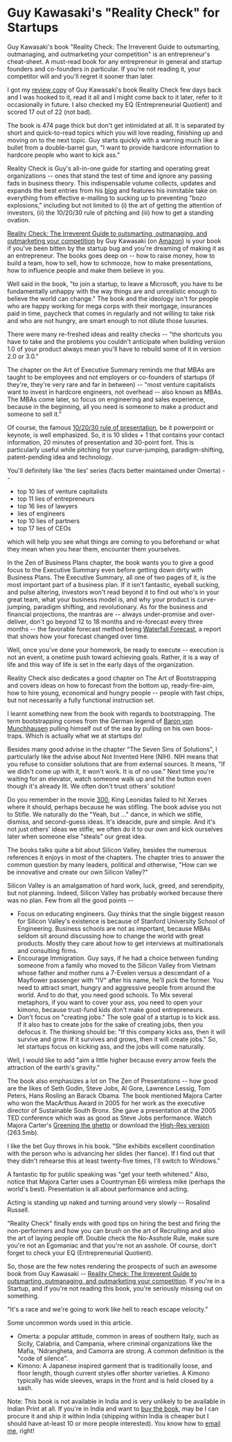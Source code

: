 # Guy Kawasaki's "Reality Check" for Startups

Guy Kawasaki's book "Reality Check: The Irreverent Guide to outsmarting, outmanaging, and outmarketing your competition" is an entrepreneur's cheat-sheet. A must-read book for any entrepreneur in general and startup founders and co-founders in particular. If you're not reading it, your competitor will and you'll regret it sooner than later.

I got my <a href="http://flickr.com/photos/brajeshwar/3026111469/">review copy</a> of Guy Kawasaki's book Reality Check few days back and I was hooked to it, read it all and I might come back to it later, refer to it occasionally in future. I also checked my EQ (Entrepreneurial Quotient) and scored 17 out of 22 (not bad).

The book is 474 page thick but don't get intimidated at all. It is separated by short and quick-to-read topics which you will love reading, finishing up and moving on to the next topic. Guy starts quickly with a warning much like a bullet from a double-barrel gun, "I want to provide hardcore information to hardcore people who want to kick ass."

Reality Check is Guy's all-in-one guide for starting and operating great organizations -- ones that stand the test of time and ignore any passing fads in business theory. This indispensable volume collects, updates and expands the best entries from his <a href="http://blog.guykawasaki.com/">blog</a> and features his inimitable take on everything from effective e-mailing to sucking up to preventing "bozo explosions," including but not limited to (i) the art of getting the attention of investors, (ii) the 10/20/30 rule of pitching and (iii) how to get a standing ovation.

<a href="http://www.guykawasaki.com/books/reality-check.shtml">Reality Check: The Irreverent Guide to outsmarting, outmanaging, and outmarketing your competition</a> by Guy Kawasaki (on <a href="http://www.amazon.com/Reality-Check-Outsmarting-Outmanaging-Outmarketing/dp/1591842239/">Amazon</a>) is your book if you've been bitten by the startup bug and you're dreaming of making it as an entrepreneur. The books goes deep on -- how to raise money, how to build a team, how to sell, how to schmooze, how to make presentations, how to influence people and make them believe in you.

Well said in the book, "to join a startup, to leave a Microsoft, you have to be fundamentally unhappy with the way things are and unrealistic enough to believe the world can change." The book and the ideology isn't for people who are happy working for mega corps with their mortgage, insurances paid in time, paycheck that comes in regularly and not willing to take risk and who are not hungry, are smart enough to not dilute those luxuries.

There were many re-freshed ideas and reality checks -- "the shortcuts you have to take and the problems you couldn't anticipate when building version 1.0 of your product always mean you'll have to rebuild some of it in version 2.0 or 3.0."

The chapter on the Art of Executive Summary reminds me that MBAs are taught to be employees and not employers or co-founders of startups (if they're, they're very rare and far in between) -- "most venture capitalists want to invest in hardcore engineers, not overhead -- also known as MBAs. The MBAs come later, so focus on engineering and sales experience, because in the beginning, all you need is someone to make a product and someone to sell it."

Of course, the famous <a href="http://blog.guykawasaki.com/2005/12/the_102030_rule.html">10/20/30 rule of presentation</a>, be it powerpoint or keynote, is well emphasized. So, it is 10 slides + 1 that contains your contact information, 20 minutes of presentation and 30-point font. This is particularly useful while pitching for your curve-jumping, paradigm-shifting, patent-pending idea and technology.

You'll definitely like 'the lies' series (facts better maintained under Omerta) --

* top 10 lies of venture capitalists
* top 11 lies of entrepreneurs
* top 16 lies of lawyers
* lies of engineers
* top 10 lies of partners
* top 17 lies of CEOs

which will help you see what things are coming to you beforehand or what they mean when you hear them, encounter them yourselves.

In the Zen of Business Plans chapter, the book wants you to give a good focus to the Executive Summary even before getting down dirty with Business Plans. The Executive Summary, all one of two pages of it, is the most important part of a business plan. If it isn't fantastic, eyeball sucking, and pulse altering, investors won't read beyond it to find out who's in your great team, what your business model is, and why your product is curve-jumping, paradigm shifting, and revolutionary. As for the business and financial projections, the mantras are -- always under-promise and over-deliver, don't go beyond 12 to 18 months and re-forecast every three months -- the favorable forecast method being <a href="http://redeye.firstround.com/2006/07/one_of_the_toug.html">Waterfall Forecast</a>, a report that shows how your forecast changed over time.

Well, once you've done your homework, be ready to execute -- execution is not an event, a onetime push toward achieving goals. Rather, it is a way of life and this way of life is set in the early days of the organization.

Reality Check also dedicates a good chapter on The Art of Bootstrapping and covers ideas on how to forecast from the bottom up, ready-fire-aim, how to hire young, economical and hungry people -- people with fast chips, but not necessarily a fully functional instruction set.

I learnt something new from the book with regards to bootstrapping. The term bootstrapping comes from the German legend of <a href="http://en.wikipedia.org/wiki/Baron_Munchhausen">Baron von Munchhausen</a> pulling himself out of the sea by pulling on his own boos-traps. Which is actually what we at startups do!

Besides many good advise in the chapter "The Seven Sins of Solutions", I particularly like the advise about Not Invented Here (NIH). NIH means that you refuse to consider solutions that are from external sources. It means, "If we didn't come up with it, it won't work. It is of no use." Next time you're waiting for an elevator, watch someone walk up and hit the button even though it's already lit. We often don't trust others' solution!

Do you remember in the movie <a href="http://www.imdb.com/title/tt0416449/">300</a>, King Leonidas failed to hit Xerxes where it should, perhaps because he was stifling. The book advise you not to Stifle. We naturally do the "Yeah, but ..." dance, in which we stifle, dismiss, and second-guess ideas. It's ideacide, pure and simple. And it's not just others' ideas we stifle; we often do it to our own and kick ourselves later when someone else "steals" our great idea.

The books talks quite a bit about Silicon Valley, besides the numerous references it enjoys in most of the chapters. The chapter tries to answer the common question by many leaders, political and otherwise, "How can we be innovative and create our own Silicon Valley?"

Silicon Valley is an amalgamation of hard work, luck, greed, and serendipity, but not planning. Indeed, Silicon Valley has probably worked because there was no plan. Few from all the good points --

* Focus on educating engineers. Guy thinks that the single biggest reason for Silicon Valley's existence is because of Stanford University School of Engineering. Business schools are not as important, because MBAs seldom sit around discussing how to change the world with great products. Mostly they care about how to get interviews at multinationals and consulting firms.
* Encourage Immigration. Guy says, if he had a choice between funding someone from a family who moved to the Silicon Valley from Vietnam whose father and mother runs a 7-Evelen versus a descendant of a Mayflower passenger with "IV" after his name, he'll pick the former. You need to attract smart, hungry and aggressive people from around the world. And to do that, you need good schools. To Mix several metaphors, if you want to cover your ass, you need to open your kimono, because trust-fund kids don't make good entrepreneurs.
* Don't focus on "creating jobs." The sole goal of a startup is to kick ass. If it also has to create jobs for the sake of creating jobs, then you defocus it. The thinking should be: "If this company kicks ass, then it will survive and grow. If it survives and grows, then it will create jobs." So, let startups focus on kicking ass, and the jobs will come naturally.

Well, I would like to add "aim a little higher because every arrow feels the attraction of the earth's gravity."

The book also emphasizes a lot on The Zen of Presentations -- how good are the likes of Seth Godin, Steve Jobs, Al Gore, Lawrence Lessig, Tom Peters, Hans Rosling an Barack Obama. The book mentioned Majora Carter who won the MacArthus Award in 2005 for her work as the executive director of Sustainable South Bronx. She gave a presentation at the 2005 TED conference which was as good as Steve Jobs performance. Watch Majora Carter's <a href="http://www.ted.com/index.php/talks/majora_carter_s_tale_of_urban_renewal.html">Greening the ghetto</a> or download the <a href="http://www.ted.com/index.php/talks/download/video/2773/talk/53">High-Res version</a> (263.5mb).

I like the bet Guy throws in his book. "She exhibits excellent coordination with the person who is advancing her slides (her fiance). If I find out that they didn't rehearse this at least twenty-five times, I'll switch to Windows."

A fantastic tip for public speaking was "get your teeth whitened." Also, notice that Majora Carter uses a Countryman E6i wireless mike (perhaps the world's best). Presentation is all about performance and acting.

Acting is standing up naked and turning around very slowly -- Rosalind Russell.

"Reality Check" finally ends with good tips on hiring the best and firing the non-performers and how you can brush on the art of Recruiting and also the art of laying people off. Double check the No-Asshole Rule, make sure you're not an Egomaniac and that you're not an asshole. Of course, don't forget to check your EQ (Entrepreneurial Quotient).

So, those are the few notes rendering the prospects of such an awesome book from Guy Kawasaki -- <a href="http://www.guykawasaki.com/books/reality-check.shtml">Reality Check: The Irreverent Guide to outsmarting, outmanaging, and outmarketing your competition</a>. If you're in a Startup, and if you're not reading this book, you're seriously missing out on something.

"It's a race and we're going to work like hell to reach escape velocity."

Some uncommon words used in this article.

* Omerta: a popular attitude, common in areas of southern Italy, such as Sicily, Calabria, and Campania, where criminal organizations like the Mafia, 'Ndrangheta, and Camorra are strong. A common definition is the "code of silence".
* Kimono: A Japanese inspired garment that is traditionally loose, and floor length, though current styles offer shorter varieties. A Kimono typically has wide sleeves, wraps in the front and is held closed by a sash.

Note: This book is not available in India and is very unlikely to be available in Indian Print at all. If you're in India and want to <a href="http://www.amazon.com/Reality-Check-Outsmarting-Outmanaging-Outmarketing/dp/1591842239/">buy the book</a>, may be I can procure it and ship it within India (shipping within India is cheaper but I should have at-least 10 or more people interested). You know how to <a href="/contact/">email me</a>, right!
